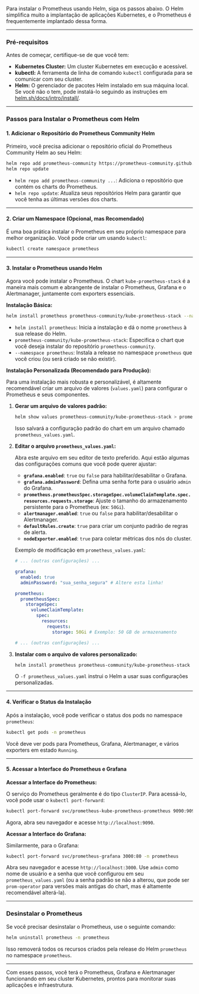 Para instalar o Prometheus usando Helm, siga os passos abaixo. O Helm simplifica muito a implantação de aplicações Kubernetes, e o Prometheus é frequentemente implantado dessa forma.

-----

### Pré-requisitos

Antes de começar, certifique-se de que você tem:

  * **Kubernetes Cluster:** Um cluster Kubernetes em execução e acessível.
  * **kubectl:** A ferramenta de linha de comando `kubectl` configurada para se comunicar com seu cluster.
  * **Helm:** O gerenciador de pacotes Helm instalado em sua máquina local. Se você não o tem, pode instalá-lo seguindo as instruções em [helm.sh/docs/intro/install/](https://helm.sh/docs/intro/install/).

-----

### Passos para Instalar o Prometheus com Helm

#### 1\. Adicionar o Repositório do Prometheus Community Helm

Primeiro, você precisa adicionar o repositório oficial do Prometheus Community Helm ao seu Helm:

```bash
helm repo add prometheus-community https://prometheus-community.github.io/helm-charts
helm repo update
```

  * `helm repo add prometheus-community ...`: Adiciona o repositório que contém os charts do Prometheus.
  * `helm repo update`: Atualiza seus repositórios Helm para garantir que você tenha as últimas versões dos charts.

-----

#### 2\. Criar um Namespace (Opcional, mas Recomendado)

É uma boa prática instalar o Prometheus em seu próprio namespace para melhor organização. Você pode criar um usando `kubectl`:

```bash
kubectl create namespace prometheus
```

-----

#### 3\. Instalar o Prometheus usando Helm

Agora você pode instalar o Prometheus. O chart `kube-prometheus-stack` é a maneira mais comum e abrangente de instalar o Prometheus, Grafana e o Alertmanager, juntamente com exporters essenciais.

**Instalação Básica:**

```bash
helm install prometheus prometheus-community/kube-prometheus-stack --namespace prometheus
```

  * `helm install prometheus`: Inicia a instalação e dá o nome `prometheus` à sua release do Helm.
  * `prometheus-community/kube-prometheus-stack`: Especifica o chart que você deseja instalar do repositório `prometheus-community`.
  * `--namespace prometheus`: Instala a release no namespace `prometheus` que você criou (ou será criado se não existir).

**Instalação Personalizada (Recomendado para Produção):**

Para uma instalação mais robusta e personalizável, é altamente recomendável criar um arquivo de valores (`values.yaml`) para configurar o Prometheus e seus componentes.

1.  **Gerar um arquivo de valores padrão:**

    ```bash
    helm show values prometheus-community/kube-prometheus-stack > prometheus_values.yaml
    ```

    Isso salvará a configuração padrão do chart em um arquivo chamado `prometheus_values.yaml`.

2.  **Editar o arquivo `prometheus_values.yaml`:**

    Abra este arquivo em seu editor de texto preferido. Aqui estão algumas das configurações comuns que você pode querer ajustar:

      * **`grafana.enabled`**: `true` ou `false` para habilitar/desabilitar o Grafana.
      * **`grafana.adminPassword`**: Defina uma senha forte para o usuário `admin` do Grafana.
      * **`prometheus.prometheusSpec.storageSpec.volumeClaimTemplate.spec.resources.requests.storage`**: Ajuste o tamanho do armazenamento persistente para o Prometheus (ex: `50Gi`).
      * **`alertmanager.enabled`**: `true` ou `false` para habilitar/desabilitar o Alertmanager.
      * **`defaultRules.create`**: `true` para criar um conjunto padrão de regras de alerta.
      * **`nodeExporter.enabled`**: `true` para coletar métricas dos nós do cluster.

    Exemplo de modificação em `prometheus_values.yaml`:

    ```yaml
    # ... (outras configurações) ...

    grafana:
      enabled: true
      adminPassword: "sua_senha_segura" # Altere esta linha!

    prometheus:
      prometheusSpec:
        storageSpec:
          volumeClaimTemplate:
            spec:
              resources:
                requests:
                  storage: 50Gi # Exemplo: 50 GB de armazenamento

    # ... (outras configurações) ...
    ```

3.  **Instalar com o arquivo de valores personalizado:**

    ```bash
    helm install prometheus prometheus-community/kube-prometheus-stack --namespace prometheus -f prometheus_values.yaml
    ```

    O `-f prometheus_values.yaml` instrui o Helm a usar suas configurações personalizadas.

-----

#### 4\. Verificar o Status da Instalação

Após a instalação, você pode verificar o status dos pods no namespace `prometheus`:

```bash
kubectl get pods -n prometheus
```

Você deve ver pods para Prometheus, Grafana, Alertmanager, e vários exporters em estado `Running`.

-----

#### 5\. Acessar a Interface do Prometheus e Grafana

**Acessar a Interface do Prometheus:**

O serviço do Prometheus geralmente é do tipo `ClusterIP`. Para acessá-lo, você pode usar o `kubectl port-forward`:

```bash
kubectl port-forward svc/prometheus-kube-prometheus-prometheus 9090:9090 -n prometheus
```

Agora, abra seu navegador e acesse `http://localhost:9090`.

**Acessar a Interface do Grafana:**

Similarmente, para o Grafana:

```bash
kubectl port-forward svc/prometheus-grafana 3000:80 -n prometheus
```

Abra seu navegador e acesse `http://localhost:3000`. Use `admin` como nome de usuário e a senha que você configurou em seu `prometheus_values.yaml` (ou a senha padrão se não a alterou, que pode ser `prom-operator` para versões mais antigas do chart, mas é altamente recomendável alterá-la).

-----

### Desinstalar o Prometheus

Se você precisar desinstalar o Prometheus, use o seguinte comando:

```bash
helm uninstall prometheus -n prometheus
```

Isso removerá todos os recursos criados pela release do Helm `prometheus` no namespace `prometheus`.

-----

Com esses passos, você terá o Prometheus, Grafana e Alertmanager funcionando em seu cluster Kubernetes, prontos para monitorar suas aplicações e infraestrutura.